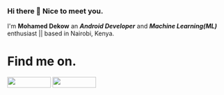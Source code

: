 
### Hi there 👋 Nice to meet you.


I'm **Mohamed Dekow** an _***Android Developer***_ and _***Machine Learning(ML)***_ enthusiast || based in Nairobi, Kenya.

# Find me on.
[<img src="https://user-images.githubusercontent.com/61431856/117953691-efe3b300-b31e-11eb-9968-b8b0dce1b9bc.jpg" height = "25px" width ="100px"/>](https://twitter.com/MohamedDegow)
[<img src="https://user-images.githubusercontent.com/61431856/117953182-8cf21c00-b31e-11eb-82b8-06b0fa7d62ec.png" height = "25px" width ="100px"/>](https://www.linkedin.com/in/mohamed-dekow-5baaa11a2)
